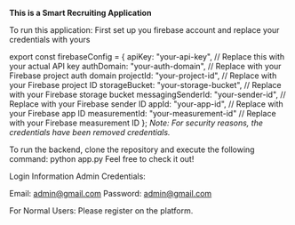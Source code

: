 **This is a Smart Recruiting Application**

To run this application:
First set up you firebase account and replace your credentials with yours

export const firebaseConfig = {
    apiKey: "your-api-key", // Replace this with your actual API key
    authDomain: "your-auth-domain", // Replace with your Firebase project auth domain
    projectId: "your-project-id", // Replace with your Firebase project ID
    storageBucket: "your-storage-bucket", // Replace with your Firebase storage bucket
    messagingSenderId: "your-sender-id", // Replace with your Firebase sender ID
    appId: "your-app-id", // Replace with your Firebase app ID
    measurementId: "your-measurement-id" // Replace with your Firebase measurement ID
};
*Note: For security reasons, the credentials have been removed credentials.*

To run the backend, clone the repository and execute the following command:
python app.py
Feel free to check it out!

Login Information
Admin Credentials:

Email: admin@gmail.com
Password: admin@gmail.com

For Normal Users:
Please register on the platform.
